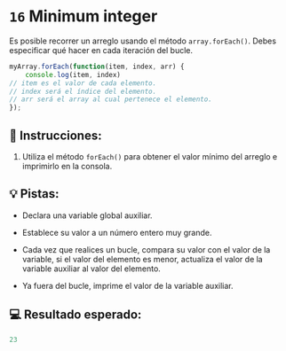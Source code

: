 # `16` Minimum integer

Es posible recorrer un arreglo usando el método `array.forEach()`. Debes especificar qué hacer en cada iteración del bucle.

```js
myArray.forEach(function(item, index, arr) {
	console.log(item, index)
// item es el valor de cada elemento.
// index será el índice del elemento.
// arr será el array al cual pertenece el elemento.
});
```

## 📝 Instrucciones:

1. Utiliza el método `forEach()` para obtener el valor mínimo del arreglo e imprimirlo en la consola.

## 💡 Pistas:

- Declara una variable global auxiliar.

- Establece su valor a un número entero muy grande.

- Cada vez que realices un bucle, compara su valor con el valor de la variable, si el valor del elemento es menor, actualiza el valor de la variable auxiliar al valor del elemento.

- Ya fuera del bucle, imprime el valor de la variable auxiliar.

## 💻 Resultado esperado:

```js
23
```
